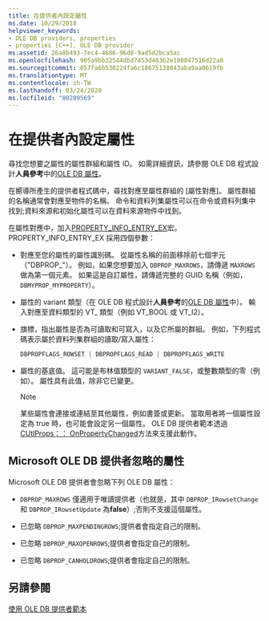 ```yaml
---
title: 在提供者內設定屬性
ms.date: 10/29/2018
helpviewer_keywords:
- OLE DB providers, properties
- properties [C++], OLE DB provider
ms.assetid: 26a8b493-7ec4-4686-96d0-9ad5d2bca5ac
ms.openlocfilehash: 905a9bb32544dbd7453d46362e100047516d22a8
ms.sourcegitcommit: 857fa6b530224fa6c18675138043aba9aa0619fb
ms.translationtype: MT
ms.contentlocale: zh-TW
ms.lasthandoff: 03/24/2020
ms.locfileid: "80209569"
---
```

# <a name="setting-properties-in-your-provider"></a>在提供者內設定屬性

尋找您想要之屬性的屬性群組和屬性 ID。 如需詳細資訊，請參閱 OLE DB 程式設計**人員參考**中的[OLE DB 屬性](/previous-versions/windows/desktop/ms722734(v=vs.85))。

在嚮導所產生的提供者程式碼中，尋找對應至屬性群組的 [屬性對應]。 屬性群組的名稱通常會對應至物件的名稱。 命令和資料列集屬性可以在命令或資料列集中找到;資料來源和初始化屬性可以在資料來源物件中找到。

在屬性對應中，加入[PROPERTY_INFO_ENTRY_EX](../../data/oledb/property-info-entry-ex.md)宏。 PROPERTY_INFO_ENTRY_EX 採用四個參數：

- 對應至您的屬性的屬性識別碼。 從屬性名稱的前面移除前七個字元（"DBPROP_"）。 例如，如果您想要加入 `DBPROP_MAXROWS`，請傳遞 `MAXROWS` 做為第一個元素。 如果這是自訂屬性，請傳遞完整的 GUID 名稱（例如，`DBMYPROP_MYPROPERTY`）。

- 屬性的 variant 類型（在 OLE DB 程式設計**人員參考**的[OLE DB 屬性](/previous-versions/windows/desktop/ms722734(v=vs.85))中）。 輸入對應至資料類型的 VT_ 類型（例如 VT_BOOL 或 VT_I2）。

- 旗標，指出屬性是否為可讀取和可寫入，以及它所屬的群組。 例如，下列程式碼表示屬於資料列集群組的讀取/寫入屬性：

    ```cpp
    DBPROPFLAGS_ROWSET | DBPROPFLAGS_READ | DBPROPFLAGS_WRITE
    ```

- 屬性的基底值。 這可能是布林值類型的 `VARIANT_FALSE`，或整數類型的零（例如）。 屬性具有此值，除非它已變更。

    > [!NOTE]
    > 某些屬性會連接或連結至其他屬性，例如書簽或更新。 當取用者將一個屬性設定為 true 時，也可能會設定另一個屬性。 OLE DB 提供者範本透過[CUtlProps：： OnPropertyChanged](../../data/oledb/cutlprops-onpropertychanged.md)方法來支援此動作。

## <a name="properties-ignored-by-microsoft-ole-db-providers"></a>Microsoft OLE DB 提供者忽略的屬性

Microsoft OLE DB 提供者會忽略下列 OLE DB 屬性：

- `DBPROP_MAXROWS` 僅適用于唯讀提供者（也就是，其中 `DBPROP_IRowsetChange` 和 `DBPROP_IRowsetUpdate` 為**false**）;否則不支援這個屬性。

- 已忽略 `DBPROP_MAXPENDINGROWS`;提供者會指定自己的限制。

- 已忽略 `DBPROP_MAXOPENROWS`;提供者會指定自己的限制。

- 已忽略 `DBPROP_CANHOLDROWS`;提供者會指定自己的限制。

## <a name="see-also"></a>另請參閱

[使用 OLE DB 提供者範本](../../data/oledb/working-with-ole-db-provider-templates.md)
